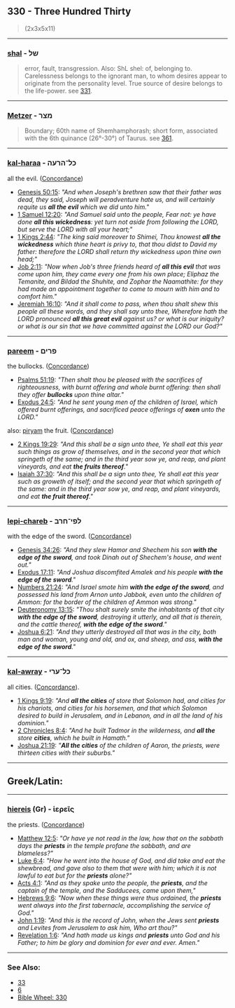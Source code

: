 ## 330 - Three Hundred Thirty
> (2x3x5x11)

---

### [shal](/keys/ShL) - של
> error, fault, transgression. Also: ShL shel: of, belonging to. Carelessness belongs to the ignorant man, to whom desires appear to originate from the personality level. True source of desire belongs to the life-power. see [331](331).

---

### [Metzer](/keys/MTzR) - מצר
> Boundary; 60th name of Shemhamphorash; short form, associated with the 6th quinance (26°-30°) of Taurus. see [361](361).

---

### [kal-haraa](/keys/KL-HROH) - כל־הרעה
all the evil. ([Concordance](https://biblehub.com/hebrew/haraah_7451.htm))

- [Genesis 50:15](https://biblehub.com/genesis/50-15.htm): *"And when Joseph's brethren saw that their father was dead, they said, Joseph will peradventure hate us, and will certainly requite us **all the evil** which we did unto him."*
- [1 Samuel 12:20](https://biblehub.com/1_samuel/12-20.htm): *"And Samuel said unto the people, Fear not: ye have done **all this wickedness**: yet turn not aside from following the LORD, but serve the LORD with all your heart;"*
- [1 Kings 2:44](https://biblehub.com/1_kings/2-44.htm): *"The king said moreover to Shimei, Thou knowest **all the wickedness** which thine heart is privy to, that thou didst to David my father: therefore the LORD shall return thy wickedness upon thine own head;"*
- [Job 2:11](https://biblehub.com/job/2-11.htm): *"Now when Job's three friends heard of **all this evil** that was come upon him, they came every one from his own place; Eliphaz the Temanite, and Bildad the Shuhite, and Zophar the Naamathite: for they had made an appointment together to come to mourn with him and to comfort him."*
- [Jeremiah 16:10](https://biblehub.com/jeremiah/16-10.htm): *"And it shall come to pass, when thou shalt shew this people all these words, and they shall say unto thee, Wherefore hath the LORD pronounced **all this great evil** against us? or what is our iniquity? or what is our sin that we have committed against the LORD our God?"*

---

### [pareem](/keys/PRIMf) - פרים
the bullocks. ([Concordance](https://biblehub.com/hebrew/farim_6499.htm))

- [Psalms 51:19](https://biblehub.com/psalms/51-19.htm): *"Then shalt thou be pleased with the sacrifices of righteousness, with burnt offering and whole burnt offering: then shall they offer **bullocks** upon thine altar."*
- [Exodus 24:5](https://biblehub.com/exodus/24-5.htm): *"And he sent young men of the children of Israel, which offered burnt offerings, and sacrificed peace offerings of **oxen** unto the LORD."*

also: [piryam](/keys/PRIMf) the fruit. ([Concordance](https://biblehub.com/hebrew/firyam_6529.htm))

- [2 Kings 19:29](https://biblehub.com/2_kings/19-29.htm): *"And this shall be a sign unto thee, Ye shall eat this year such things as grow of themselves, and in the second year that which springeth of the same; and in the third year sow ye, and reap, and plant vineyards, and eat **the fruits thereof**."*
- [Isaiah 37:30](https://biblehub.com/isaiah/37-30.htm): *"And this shall be a sign unto thee, Ye shall eat this year such as groweth of itself; and the second year that which springeth of the same: and in the third year sow ye, and reap, and plant vineyards, and eat **the fruit thereof**."*

---

### [lepi-chareb](/keys/LPI-ChRB) - לפי־חרב
with the edge of the sword. ([Concordance](https://biblehub.com/hebrew/charev_2719.htm))

- [Genesis 34:26](https://biblehub.com/genesis/34-26.htm): *"And they slew Hamor and Shechem his son **with the edge of the sword**, and took Dinah out of Shechem's house, and went out."*
- [Exodus 17:11](https://biblehub.com/exodus/17-11.htm): *"And Joshua discomfited Amalek and his people **with the edge of the sword**."*
- [Numbers 21:24](https://biblehub.com/numbers/21-24.htm): *"And Israel smote him **with the edge of the sword**, and possessed his land from Arnon unto Jabbok, even unto the children of Ammon: for the border of the children of Ammon was strong."*
- [Deuteronomy 13:15](https://biblehub.com/deuteronomy/13-15.htm): *"Thou shalt surely smite the inhabitants of that city **with the edge of the sword**, destroying it utterly, and all that is therein, and the cattle thereof, **with the edge of the sword**."*
- [Joshua 6:21](https://biblehub.com/joshua/6-21.htm): *"And they utterly destroyed all that was in the city, both man and woman, young and old, and ox, and sheep, and ass, **with the edge of the sword**."*

---

### [kal-awray](/keys/KL-ORI) - כל־ערי
all cities. ([Concordance](https://biblehub.com/hebrew/arei_5892.htm)).

- [1 Kings 9:19](https://biblehub.com/1_kings/9-19.htm): *"And **all the cities** of store that Solomon had, and cities for his chariots, and cities for his horsemen, and that which Solomon desired to build in Jerusalem, and in Lebanon, and in all the land of his dominion."*
- [2 Chronicles 8:4](https://biblehub.com/2_chronicles/8-4.htm): *"And he built Tadmor in the wilderness, and **all the** store **cities**, which he built in Hamath."*
- [Joshua 21:19](https://biblehub.com/joshua/21-19.htm): *"**All the cities** of the children of Aaron, the priests, were thirteen cities with their suburbs."*

---

## Greek/Latin:

---

### [hiereis](/greek?word=iereis) (Gr) - ἱερεῖς
the priests. ([Concordance](https://biblehub.com/greek/hiereis_2409.htm))

- [Matthew 12:5](https://biblehub.com/matthew/12-5.htm): *"Or have ye not read in the law, how that on the sabbath days the **priests** in the temple profane the sabbath, and are blameless?"*
- [Luke 6:4](https://biblehub.com/luke/6-4.htm): *"How he went into the house of God, and did take and eat the shewbread, and gave also to them that were with him; which it is not lawful to eat but for the **priests** alone?"*
- [Acts 4:1](https://biblehub.com/acts/4-1.htm): *"And as they spake unto the people, the **priests**, and the captain of the temple, and the Sadducees, came upon them,"*
- [Hebrews 9:6](https://biblehub.com/hebrews/9-6.htm): *"Now when these things were thus ordained, the **priests** went always into the first tabernacle, accomplishing the service of God."*
- [John 1:19](https://biblehub.com/john/1-19.htm): *"And this is the record of John, when the Jews sent **priests** and Levites from Jerusalem to ask him, Who art thou?"*
- [Revelation 1:6](https://biblehub.com/revelation/1-6.htm): *"And hath made us kings and **priests** unto God and his Father; to him be glory and dominion for ever and ever. Amen."*

---

### See Also:

- [33](33)
- [6](6)
- [Bible Wheel: 330](https://www.biblewheel.com//GR/GR_Database.php?SearchBy_Gematria=330)

